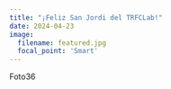 ```yaml
---
title: "¡Feliz San Jordi del TRFCLab!"
date: 2024-04-23
image:
  filename: featured.jpg
  focal_point: 'Smart'
---
```


Foto36